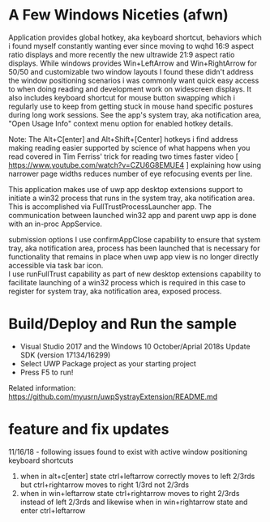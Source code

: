 ﻿# A Few Windows Niceties (afwn)

Application provides global hotkey, aka keyboard shortcut, behaviors which i found myself constantly wanting ever since moving to wqhd 16:9 aspect ratio displays and more recently the new ultrawide 21:9 aspect ratio displays. While windows provides Win+LeftArrow and Win+RightArrow for 50/50 and customizable two window layouts I found these didn't address the window positioning scenarios i was commonly want quick easy access to when doing reading and development work on widescreen displays. It also includes keyboard shortcut for mouse button swapping which i regularly use to keep from getting stuck in mouse hand specific postures during long work sessions. See the app's system tray, aka notification area, "Open Usage Info" context menu option for enabled hotkey details.

Note: The Alt+C[enter] and Alt+Shift+[Center] hotkeys i find address making reading easier supported by science of what happens when you read covered in Tim Ferriss' trick for reading two times faster video [ https://www.youtube.com/watch?v=CZU6G8EMUE4 ] explaining how using narrower page widths reduces number of eye refocusing events per line.

This application makes use of uwp app desktop extensions support to initiate a win32 process that runs in the system tray, aka notification area. This is accomplished via FullTrustProcessLauncher app. The communication between launched win32 app and parent uwp app is done with an in-proc AppService.

submission options
I use confirmAppClose capability to ensure that system tray, aka notification area, process has been launched that is necessary for functionality that remains in place when uwp app view is no longer directly accessible via task bar icon.  
I use runFullTrust capability as part of new desktop extensions capability to facilitate launching of a win32 process which is required in this case to register for system tray, aka notification area, exposed process.
  
# Build/Deploy and Run the sample
 - Visual Studio 2017 and the Windows 10 October/Aprial 2018s Update SDK (version 17134/16299)
 - Select UWP Package project as your starting project
 - Press F5 to run!
  
Related information: https://github.com/myusrn/uwpSystrayExtension/README.md 

# feature and fix updates
11/16/18 - following issues found to exist with active window positioning keyboard shortcuts
1. when in alt+c[enter] state ctrl+leftarrow correctly moves to left 2/3rds but ctrl+rightarrow moves to right 1/3rd not 2/3rds
2. when in win+leftarrow state ctrl+rightarrow moves to right 2/3rds instead of left 2/3rds and likewise when in win+rightarrow state and enter ctrl+leftarrow

